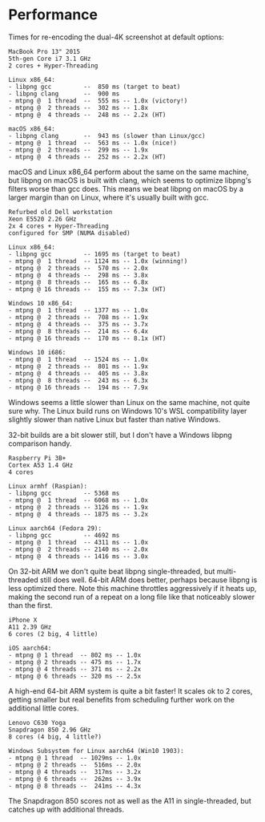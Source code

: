 # Performance

Times for re-encoding the dual-4K screenshot at default options:

```
MacBook Pro 13" 2015
5th-gen Core i7 3.1 GHz
2 cores + Hyper-Threading

Linux x86_64:
- libpng gcc         --  850 ms (target to beat)
- libpng clang       --  900 ms
- mtpng @  1 thread  --  555 ms -- 1.0x (victory!)
- mtpng @  2 threads --  302 ms -- 1.8x
- mtpng @  4 threads --  248 ms -- 2.2x (HT)

macOS x86_64:
- libpng clang       --  943 ms (slower than Linux/gcc)
- mtpng @  1 thread  --  563 ms -- 1.0x (nice!)
- mtpng @  2 threads --  299 ms -- 1.9x
- mtpng @  4 threads --  252 ms -- 2.2x (HT)
```

macOS and Linux x86_64 perform about the same on the same machine, but libpng on macOS is built with clang, which seems to optimize libpng's filters worse than gcc does. This means we beat libpng on macOS by a larger margin than on Linux, where it's usually built with gcc.


```
Refurbed old Dell workstation
Xeon E5520 2.26 GHz
2x 4 cores + Hyper-Threading
configured for SMP (NUMA disabled)

Linux x86_64:
- libpng gcc         -- 1695 ms (target to beat)
- mtpng @  1 thread  -- 1124 ms -- 1.0x (winning!)
- mtpng @  2 threads --  570 ms -- 2.0x
- mtpng @  4 threads --  298 ms -- 3.8x
- mtpng @  8 threads --  165 ms -- 6.8x
- mtpng @ 16 threads --  155 ms -- 7.3x (HT)

Windows 10 x86_64:
- mtpng @  1 thread  -- 1377 ms -- 1.0x
- mtpng @  2 threads --  708 ms -- 1.9x
- mtpng @  4 threads --  375 ms -- 3.7x
- mtpng @  8 threads --  214 ms -- 6.4x
- mtpng @ 16 threads --  170 ms -- 8.1x (HT)

Windows 10 i686:
- mtpng @  1 thread  -- 1524 ms -- 1.0x
- mtpng @  2 threads --  801 ms -- 1.9x
- mtpng @  4 threads --  405 ms -- 3.8x
- mtpng @  8 threads --  243 ms -- 6.3x
- mtpng @ 16 threads --  194 ms -- 7.9x
```

Windows seems a little slower than Linux on the same machine, not quite sure why. The Linux build runs on Windows 10's WSL compatibility layer slightly slower than native Linux but faster than native Windows.

32-bit builds are a bit slower still, but I don't have a Windows libpng comparison handy.

```
Raspberry Pi 3B+
Cortex A53 1.4 GHz
4 cores

Linux armhf (Raspian):
- libpng gcc         -- 5368 ms
- mtpng @  1 thread  -- 6068 ms -- 1.0x
- mtpng @  2 threads -- 3126 ms -- 1.9x
- mtpng @  4 threads -- 1875 ms -- 3.2x

Linux aarch64 (Fedora 29):
- libpng gcc         -- 4692 ms
- mtpng @  1 thread  -- 4311 ms -- 1.0x
- mtpng @  2 threads -- 2140 ms -- 2.0x
- mtpng @  4 threads -- 1416 ms -- 3.0x
```

On 32-bit ARM we don't quite beat libpng single-threaded, but multi-threaded still does well. 64-bit ARM does better, perhaps because libpng is less optimized there. Note this machine throttles aggressively if it heats up, making the second run of a repeat on a long file like that noticeably slower than the first.

```
iPhone X
A11 2.39 GHz
6 cores (2 big, 4 little)

iOS aarch64:
- mtpng @ 1 thread  -- 802 ms -- 1.0x
- mtpng @ 2 threads -- 475 ms -- 1.7x
- mtpng @ 4 threads -- 371 ms -- 2.2x
- mtpng @ 6 threads -- 320 ms -- 2.5x
```

A high-end 64-bit ARM system is quite a bit faster! It scales ok to 2 cores, getting smaller but real benefits from scheduling further work on the additional little cores.

```
Lenovo C630 Yoga
Snapdragon 850 2.96 GHz
8 cores (4 big, 4 little?)

Windows Subsystem for Linux aarch64 (Win10 1903):
- mtpng @ 1 thread  -- 1029ms -- 1.0x
- mtpng @ 2 threads --  516ms -- 2.0x
- mtpng @ 4 threads --  317ms -- 3.2x
- mtpng @ 6 threads --  262ms -- 3.9x
- mtpng @ 8 threads --  241ms -- 4.3x
```

The Snapdragon 850 scores not as well as the A11 in single-threaded, but catches up with additional threads.
